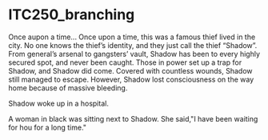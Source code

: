 # ITC250_branching

Once aupon a time...
Once upon a time, this was a famous thief lived in the city. No one knows the thief’s identity, and they just call the thief “Shadow”. From general’s arsenal to gangsters’ vault, Shadow has been to every highly secured spot, and never been caught.
Those in power set up a trap for Shadow, and Shadow did come. Covered with countless wounds, Shadow still managed to escape. However, Shadow lost consciousness on the way home because of massive bleeding.

Shadow woke up in a hospital. 

A woman in black was sitting next to Shadow. She said,"I have been waiting for hou for a long time."

